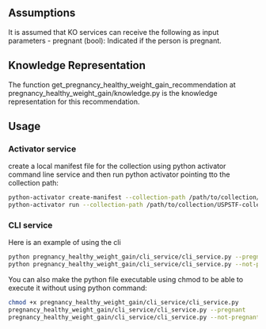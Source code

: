 ## Assumptions
It is assumed that KO services can receive the following as input parameters
    - pregnant (bool): Indicated if the person is pregnant.

## Knowledge Representation  
The function get_pregnancy_healthy_weight_gain_recommendation at pregnancy_healthy_weight_gain/knowledge.py is the knowledge representation for this recommendation.

## Usage
### Activator service
create a local manifest file for the collection using python activator command line service and then run python activator pointing tto the collection path:
```bash
python-activator create-manifest --collection-path /path/to/collection/USPSTF-collection
python-activator run --collection-path /path/to/collection/USPSTF-collection
```

### CLI service
Here is an example of using the cli
```bash
python pregnancy_healthy_weight_gain/cli_service/cli_service.py --pregnant
python pregnancy_healthy_weight_gain/cli_service/cli_service.py --not-pregnant
```

You can also make the python file executable using chmod to be able to execute it without using python command:
```bash
chmod +x pregnancy_healthy_weight_gain/cli_service/cli_service.py
pregnancy_healthy_weight_gain/cli_service/cli_service.py --pregnant
pregnancy_healthy_weight_gain/cli_service/cli_service.py --not-pregnant
```